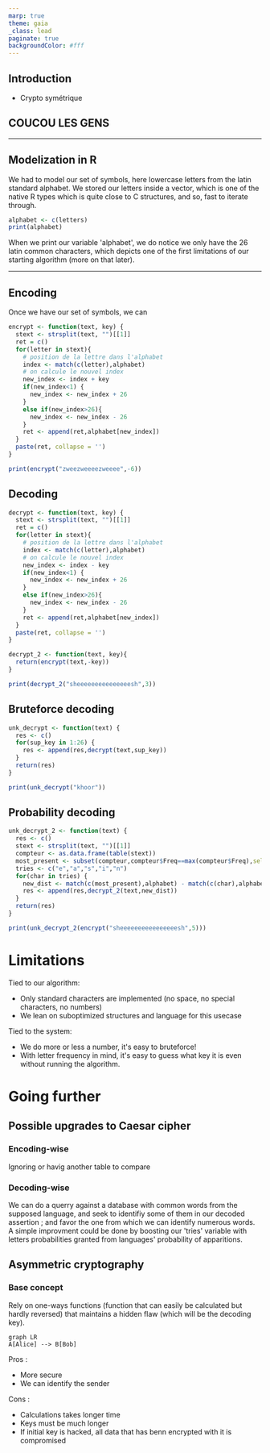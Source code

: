```yaml
---
marp: true
theme: gaia
_class: lead
paginate: true
backgroundColor: #fff
---
```


## Introduction
+ Crypto symétrique
## COUCOU LES GENS

---

## Modelization in R
We had to model our set of symbols, here lowercase letters from the latin standard alphabet. We stored our letters inside a vector, which is one of the native R types which is quite close to C structures, and so, fast to iterate through.
```r
alphabet <- c(letters)
print(alphabet)
```
When we print our variable 'alphabet', we do notice we only have the 26 latin common characters, which depicts one of the first limitations of our starting algorithm (more on that later).

---


## Encoding
Once we have our set of symbols, we can 
```r
encrypt <- function(text, key) {
  stext <- strsplit(text, "")[[1]]
  ret = c()
  for(letter in stext){
    # position de la lettre dans l'alphabet
    index <- match(c(letter),alphabet)
    # on calcule le nouvel index
    new_index <- index + key
    if(new_index<1) {
      new_index <- new_index + 26
    }
    else if(new_index>26){
      new_index <- new_index - 26
    }
    ret <- append(ret,alphabet[new_index])
  }
  paste(ret, collapse = '')
}

print(encrypt("zweezweeeezweeee",-6))
```
## Decoding

```r
decrypt <- function(text, key) {
  stext <- strsplit(text, "")[[1]]
  ret = c()
  for(letter in stext){
    # position de la lettre dans l'alphabet
    index <- match(c(letter),alphabet)
    # on calcule le nouvel index
    new_index <- index - key
    if(new_index<1) {
      new_index <- new_index + 26
    }
    else if(new_index>26){
      new_index <- new_index - 26
    }
    ret <- append(ret,alphabet[new_index])
  }
  paste(ret, collapse = '')
}

decrypt_2 <- function(text, key){
  return(encrypt(text,-key))
}

print(decrypt_2("sheeeeeeeeeeeeeeesh",3))
```

## Bruteforce decoding

```r
unk_decrypt <- function(text) {
  res <- c()
  for(sup_key in 1:26) {
    res <- append(res,decrypt(text,sup_key))
  }
  return(res)
}

print(unk_decrypt("khoor"))
```

## Probability decoding

```r
unk_decrypt_2 <- function(text) {
  res <- c()
  stext <- strsplit(text, "")[[1]]
  compteur <- as.data.frame(table(stext))
  most_present <- subset(compteur,compteur$Freq==max(compteur$Freq),select=stext)$stext[1]
  tries <- c("e","a","s","i","n")
  for(char in tries) {
    new_dist <- match(c(most_present),alphabet) - match(c(char),alphabet)
    res <- append(res,decrypt_2(text,new_dist))
  }
  return(res)
}

print(unk_decrypt_2(encrypt("sheeeeeeeeeeeeeeeesh",5)))
```
# Limitations
Tied to our algorithm:
+ Only standard characters are implemented (no space, no special characters, no numbers)
+ We lean on suboptimized structures and language for this usecase

Tied to the system:
+ We do more or less a number, it's easy to bruteforce!
+ With letter frequency in mind, it's easy to guess what key it is even without running the algorithm.
# Going further
## Possible upgrades to Caesar cipher
### Encoding-wise
Ignoring or havig another table to compare 

### Decoding-wise
We can do a querry against a database with common words from the supposed language, and seek to identifiy some of them in our decoded assertion ; and favor the one from which we can identify numerous words.
A simple improvment could be done by boosting our 'tries' variable with letters probabilities granted from languages' probability of apparitions.

## Asymmetric cryptography
### Base concept
Rely on one-ways functions (function that can easily be calculated but hardly reversed) that maintains a hidden flaw (which will be the decoding key).

```mermaid
graph LR
A[Alice] --> B[Bob]
```
Pros :
+ More secure
+ We can identify the sender

Cons :
+ Calculations takes longer time
+ Keys must be much longer
+ If initial key is hacked, all data that has benn encrypted with it is compromised